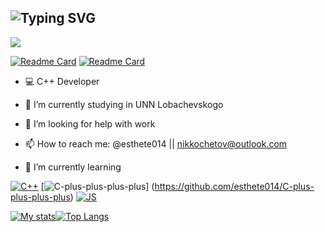 ![Typing SVG](https://readme-typing-svg.herokuapp.com?font=Fira+Code&size=50&duration=3000&pause=1000&color=0087F7&background=FF000000&vCenter=true&width=435&height=58&lines=%F0%9F%96%A4esthete014%F0%9F%96%A4)
-------
![](https://visitor-badge.glitch.me/badge?page_id=esthete014)

[![Readme Card](https://github-readme-stats.vercel.app/api/pin/?username=esthete014&repo=ClearCMD&bg_color=30,e96443,904e95&title_color=fff&text_color=fff&border_radius=12&hide_border=true&icon_color=050910)](https://github.com/esthete014/ClearCMD) [![Readme Card](https://github-readme-stats.vercel.app/api/pin/?username=esthete014&repo=OOP2&bg_color=30,e96443,904e95&title_color=fff&text_color=fff&border_radius=12&hide_border=true&icon_color=050910)](https://github.com/esthete014/OOP2)

- :computer: C++ Developer
- 🔭 I’m currently studying in UNN Lobachevskogo

- 🤔 I’m looking for help with work
- 📫 How to reach me: @esthete014 || nikkochetov@outlook.com
- 🌱 I’m currently learning 

[![C++](https://img.shields.io/badge/-C++-00121d?style=for-the-badge&logo=C%2b%2b&logoColor=f34a7e)](https://github.com/esthete014/OOP2)
[![C-plus-plus-plus-plus](https://img.shields.io/badge/-C++++-00121d?style=for-the-badge&logo=c-sharp&logoColor=0deb20)] (https://github.com/esthete014/C-plus-plus-plus-plus)
[![JS](https://img.shields.io/badge/-JavaScript-00121d?style=for-the-badge&logo=javascript&logoColor=FFD638)](https://github.com/esthete014/AlphaSymbol)

[![My stats](https://github-readme-stats.vercel.app/api?username=esthete014&bg_color=30,904e95,e96443&title_color=fff&text_color=fff&border_radius=12&hide_border=true)](https://github.com/esthete014/)[![Top Langs](https://github-readme-stats.vercel.app/api/top-langs/?username=esthete014&bg_color=30,904e95,e96443&title_color=fff&text_color=fff&border_radius=12&hide_border=true&layout=compact)](https://github.com/esthete014/)




<!-- customized by https://readme-typing-svg.herokuapp.com/demo/ and https://github.com/anuraghazra/github-readme-stats#readme -->

